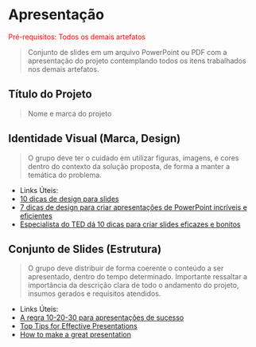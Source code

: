 # Apresentação

<span style="color:red">Pré-requisitos: Todos os demais artefatos</span>


> Conjunto de slides em um arquivo PowerPoint ou PDF
> com a apresentação do projeto contemplando todos os
> itens trabalhados nos demais artefatos.

## Título do Projeto
> Nome e marca do projeto

## Identidade Visual (Marca, Design)
> O grupo deve ter o cuidado em utilizar figuras, imagens, e
> cores dentro do contexto da solução proposta, de forma a
> manter a temática do problema.

- Links Úteis:
- [10 dicas de design para slides](https://rockcontent.com/blog/design-para-slides/)
- [7 dicas de design para criar apresentações de PowerPoint incríveis e eficientes](https://www.shutterstock.com/pt/blog/7-dicas-de-design-para-criar-apresentacoes-de-powerpoint-incriveis-e-eficientes)
- [Especialista do TED dá 10 dicas para criar slides eficazes e bonitos](https://soap.com.br/blog/especialista-do-ted-da-10-dicas-para-criar-slides-eficazes-e-bonitos)

## Conjunto de Slides (Estrutura)
> O grupo deve distribuir de forma coerente o conteúdo a ser
> apresentado, dentro do tempo determinado. Importante ressaltar
> a importância da descrição clara de todo o andamento do projeto,
> insumos gerados e requisitos atendidos.

- Links Úteis:
- [A regra 10-20-30 para apresentações de sucesso](https://revistapegn.globo.com/Noticias/noticia/2014/07/regra-10-20-30-para-apresentacoes-de-sucesso.html)
- [Top Tips for Effective Presentations](https://www.skillsyouneed.com/present/presentation-tips.html)
- [How to make a great presentation](https://www.ted.com/playlists/574/how_to_make_a_great_presentation)